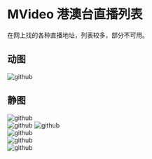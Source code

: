 # MVideo 港澳台直播列表

在网上找的各种直播地址，列表较多，部分不可用。


动图
----

![github](https://github.com/lihongli528628/MVideo/blob/master/ScreenSpot/home1.png "github")  


静图
----

![github](https://github.com/lihongli528628/MVideo/blob/master/ScreenSpot/home1.png "github")  
![github](https://github.com/lihongli528628/MVideo/blob/master/ScreenSpot/list1.png "github")
![github](https://github.com/lihongli528628/MVideo/blob/master/ScreenSpot/search1.png "github")  
![github](https://github.com/lihongli528628/MVideo/blob/master/ScreenSpot/player1.png "github")  
![github](https://github.com/lihongli528628/MVideo/blob/master/ScreenSpot/fullScreen1.png "github")  
![github](https://github.com/lihongli528628/MVideo/blob/master/ScreenSpot/fullScreen2.png "github")  
